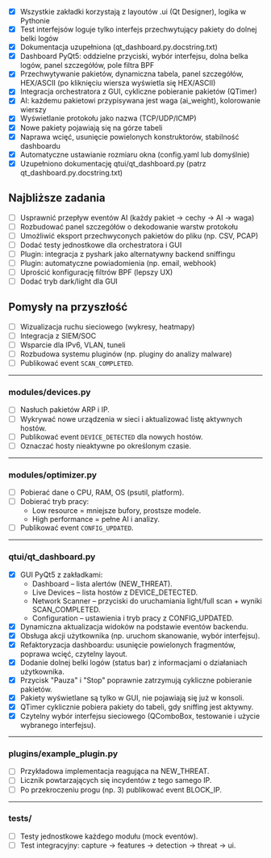 

- [x] Wszystkie zakładki korzystają z layoutów .ui (Qt Designer), logika w Pythonie
- [x] Test interfejsów loguje tylko interfejs przechwytujący pakiety do dolnej belki logów
- [x] Dokumentacja uzupełniona (qt_dashboard.py.docstring.txt)
- [x] Dashboard PyQt5: oddzielne przyciski, wybór interfejsu, dolna belka logów, panel szczegółów, pole filtra BPF
- [x] Przechwytywanie pakietów, dynamiczna tabela, panel szczegółów, HEX/ASCII (po kliknięciu wiersza wyświetla się HEX/ASCII)
- [x] Integracja orchestratora z GUI, cykliczne pobieranie pakietów (QTimer)
- [x] AI: każdemu pakietowi przypisywana jest waga (ai_weight), kolorowanie wierszy
- [x] Wyświetlanie protokołu jako nazwa (TCP/UDP/ICMP)
- [x] Nowe pakiety pojawiają się na górze tabeli
- [x] Naprawa wcięć, usunięcie powielonych konstruktorów, stabilność dashboardu
- [x] Automatyczne ustawianie rozmiaru okna (config.yaml lub domyślnie)
- [x] Uzupełniono dokumentację qtui/qt_dashboard.py (patrz qt_dashboard.py.docstring.txt)

## Najbliższe zadania
- [ ] Usprawnić przepływ eventów AI (każdy pakiet → cechy → AI → waga)
- [ ] Rozbudować panel szczegółów o dekodowanie warstw protokołu
- [ ] Umożliwić eksport przechwyconych pakietów do pliku (np. CSV, PCAP)
- [ ] Dodać testy jednostkowe dla orchestratora i GUI
- [ ] Plugin: integracja z pyshark jako alternatywny backend sniffingu
- [ ] Plugin: automatyczne powiadomienia (np. email, webhook)
- [ ] Uprościć konfigurację filtrów BPF (lepszy UX)
- [ ] Dodać tryb dark/light dla GUI

## Pomysły na przyszłość
- [ ] Wizualizacja ruchu sieciowego (wykresy, heatmapy)
- [ ] Integracja z SIEM/SOC
- [ ] Wsparcie dla IPv6, VLAN, tuneli
- [ ] Rozbudowa systemu pluginów (np. pluginy do analizy malware)
- [ ] Publikować event `SCAN_COMPLETED`.

---

### modules/devices.py
- [ ] Nasłuch pakietów ARP i IP.
- [ ] Wykrywać nowe urządzenia w sieci i aktualizować listę aktywnych hostów.
- [ ] Publikować event `DEVICE_DETECTED` dla nowych hostów.
- [ ] Oznaczać hosty nieaktywne po określonym czasie.

---

### modules/optimizer.py
- [ ] Pobierać dane o CPU, RAM, OS (psutil, platform).
- [ ] Dobierać tryb pracy:
  - Low resource = mniejsze bufory, prostsze modele.
  - High performance = pełne AI i analizy.
- [ ] Publikować event `CONFIG_UPDATED`.

---



### qtui/qt_dashboard.py
- [x] GUI PyQt5 z zakładkami:
  - Dashboard – lista alertów (NEW_THREAT).
  - Live Devices – lista hostów z DEVICE_DETECTED.
  - Network Scanner – przyciski do uruchamiania light/full scan + wyniki SCAN_COMPLETED.
  - Configuration – ustawienia i tryb pracy z CONFIG_UPDATED.
- [x] Dynamiczna aktualizacja widoków na podstawie eventów backendu.
- [x] Obsługa akcji użytkownika (np. uruchom skanowanie, wybór interfejsu).
- [x] Refaktoryzacja dashboardu: usunięcie powielonych fragmentów, poprawa wcięć, czytelny layout.
- [x] Dodanie dolnej belki logów (status bar) z informacjami o działaniach użytkownika.
- [x] Przycisk "Pauza" i "Stop" poprawnie zatrzymują cykliczne pobieranie pakietów.
- [x] Pakiety wyświetlane są tylko w GUI, nie pojawiają się już w konsoli.
- [x] QTimer cyklicznie pobiera pakiety do tabeli, gdy sniffing jest aktywny.
- [x] Czytelny wybór interfejsu sieciowego (QComboBox, testowanie i użycie wybranego interfejsu).

---

### plugins/example_plugin.py
- [ ] Przykładowa implementacja reagująca na NEW_THREAT.
- [ ] Licznik powtarzających się incydentów z tego samego IP.
- [ ] Po przekroczeniu progu (np. 3) publikować event BLOCK_IP.

---

### tests/
- [ ] Testy jednostkowe każdego modułu (mock eventów).
- [ ] Test integracyjny: capture → features → detection → threat → ui.
```
